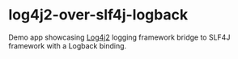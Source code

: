 # log4j2-over-slf4j-logback

Demo app showcasing [Log4j2](https://en.wikipedia.org/wiki/Log4j#Apache_Log4j_2) logging framework
bridge to SLF4J framework
with a Logback binding.
